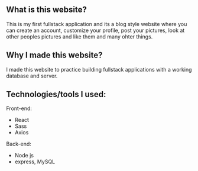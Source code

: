 ## What is this website?

This is my first fullstack application and its a blog style website where you can create an account, customize your profile, post your pictures, look at other peoples pictures and like them and many ohter things. 


## Why I made this website?

I made this website to practice building fullstack applications with a working database and server.


## Technologies/tools I used:

Front-end: 
- React
- Sass
- Axios

Back-end:
- Node js
- express, MySQL
